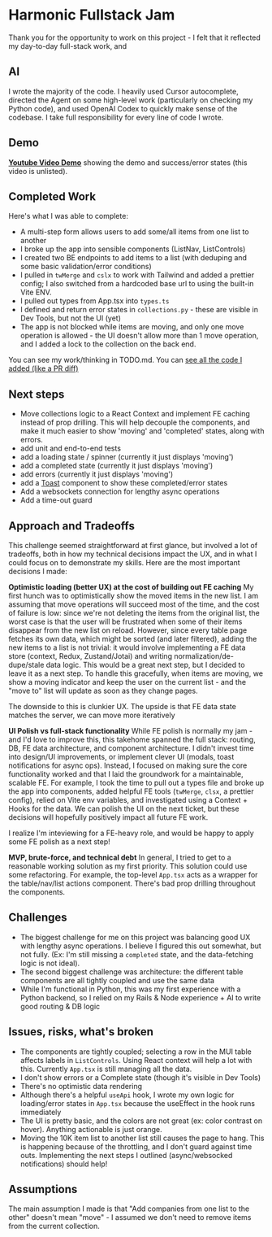 # Harmonic Fullstack Jam

Thank you for the opportunity to work on this project - I felt that it reflected my day-to-day full-stack work, and 

## AI
I wrote the majority of the code. I heavily used Cursor autocomplete, directed the Agent on some high-level work (particularly on checking my Python code), and used OpenAI Codex to quickly make sense of the codebase. I take full responsibility for every line of code I wrote.

## Demo

[**Youtube Video Demo**](https://www.youtube.com/watch?v=TAzyAlV5rpc) showing the demo and success/error states (this video is unlisted).


## Completed Work

Here's what I was able to complete:
* A multi-step form allows users to add some/all items from one list to another
* I broke up the app into sensible components (ListNav, ListControls)
* I created two BE endpoints to add items to a list (with deduping and some basic validation/error conditions)
* I pulled in `twMerge` and `cslx` to work with Tailwind and added a prettier config; I also switched from a hardcoded base url to using the built-in Vite ENV.
* I pulled out types from App.tsx into `types.ts`
* I defined and return error states in `collections.py` - these are visible in Dev Tools, but not the UI (yet)
* The app is not blocked while items are moving, and only one move operation is allowed - the UI doesn't allow more than 1 move operation, and I added a lock to the collection on the back end.

You can see my work/thinking in TODO.md. You can [see all the code I added (like a PR diff)]([https://github.com/maximforever/purple-spring-meadow-2934/compare/f7c7b66...main](https://github.com/maximforever/purple-spring-meadow-2934/compare/f7c7b66...main#diff-b335630551682c19a781afebcf4d07bf978fb1f8ac04c6bf87428ed5106870f5))

## Next steps
* Move collections logic to a React Context and implement FE caching instead of prop drilling. This will help decouple the components, and make it much easier to show 'moving' and 'completed' states, along with errors.
* add unit and end-to-end tests
* add a loading state / spinner (currently it just displays 'moving')
* add a completed state (currently it just displays 'moving')
* add errors (currently it just displays 'moving')
* add a [Toast](https://sonner.emilkowal.ski/) component to show these completed/error states
* Add a websockets connection for lengthy async operations
* Add a time-out guard


## Approach and Tradeoffs
This challenge seemed straightforward at first glance, but involved a lot of tradeoffs, both in how my technical decisions impact the UX, and in what I could focus on to demonstrate my skills. Here are the most important decisions I made:

**Optimistic loading (better UX) at the cost of building out FE caching**
My first hunch was to optimistically show the moved items in the new list. I am assuming that move operations will succeed most of the time, and the cost of failure is low: since we're not deleting the items from the original list, the worst case is that the user will be frustrated when some of their items disappear from the new list on reload. However, since every table page fetches its own data, which might be sorted (and later filtered), adding the new items to a list is not trivial: it would involve implementing a FE data store (context, Redux, Zustand/Jotai) and writing normalization/de-dupe/stale data logic. This would be a great next step, but I decided to leave it as a next step. To handle this gracefully, when items are moving, we show a moving indicator and keep the user on the current list - and the "move to" list will update as soon as they change pages.

The downside to this is clunkier UX. The upside is that FE data state matches the server, we can move more iteratively

**UI Polish vs full-stack functionality**
While FE polish is normally my jam - and I'd love to improve this, this takehome spanned the full stack: routing, DB, FE data architecture, and component architecture. I didn't invest time into design/UI improvements, or implement clever UI (modals, toast notifications for async ops). Instead, I focused on making sure the core functionality worked and that I laid the groundwork for a maintainable, scalable FE. For example, I took the time to pull out a types file and broke up the app into components, added helpful FE tools (`twMerge`, `clsx`, a prettier config), relied on Vite env variables,  and investigated using a Context + Hooks for the data. We can polish the UI on the next ticket, but these decisions will hopefully positively impact all future FE work.

I realize I'm inteviewing for a FE-heavy role, and would be happy to apply some FE polish as a next step!

**MVP, brute-force, and technical debt**
In general, I tried to get to a reasonable working solution as my first priority. This solution could use some refactoring. For example, the top-level `App.tsx` acts as a wrapper for the table/nav/list actions component. There's bad prop drilling throughout the components.

## Challenges
* The biggest challenge for me on this project was balancing good UX with lengthy async operations. I believe I figured this out somewhat, but not fully. (Ex: I'm still missing a `completed` state, and the data-fetching logic is not ideal).
* The second biggest challenge was architecture: the different table components are all tightly coupled and use the same data
* While I'm functional in Python, this was my first experience with a Python backend, so I relied on my Rails & Node experience + AI to write good routing & DB logic

## Issues, risks, what's broken

* The components are tightly coupled; selecting a row in the MUI table affects labels in `ListControls`. Using React context will help a lot with this. Currently `App.tsx` is still managing all the data.
* I don't show errors or a Complete state (though it's visible in Dev Tools)
* There's no optimistic data rendering
* Although there's a helpful `useApi` hook, I wrote my own logic for loading/error states in `App.tsx` because the useEffect in the hook runs immediately
* The UI is pretty basic, and the colors are not great (ex: color contrast on hover). Anything actionable is just orange.
* Moving the 10K item list to another list still causes the page to hang. This is happening because of the throttling, and I don't guard against time outs. Implementing the next steps I outlined (async/websocked notifications) should help!


## Assumptions
The main assumption I made is that "Add companies from one list to the other" doesn't mean "move" - I assumed we don't need to remove items from the current collection.


